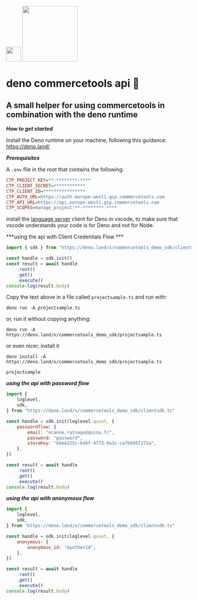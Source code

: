 <img src="https://deno.land/logo.svg" width=40px/>
<img src="https://commercetools.com/_build/images/logos/commercetools-logo-desktop.svg" width=150px/>

# deno commercetools api 🦕

## A small helper for using commercetools in combination with the deno runtime

_**How to get started**_

Install the Deno runtime on your machine, following this guidance:
https://deno.land/

_**Prerequisites**_

A `.env` file in the root that contains the following:

```ini
CTP_PROJECT_KEY=**-********-****
CTP_CLIENT_SECRET=************
CTP_CLIENT_ID=****************
CTP_AUTH_URL=https://auth.europe-west1.gcp.commercetools.com
CTP_API_URL=https://api.europe-west1.gcp.commercetools.com
CTP_SCOPES=manage_project:**-********-****
```

install the
[language server](https://marketplace.visualstudio.com/items?itemName=denoland.vscode-deno)
client for Deno in vscode, to make sure that vscode understands your code is for
Deno and not for Node.

***using the api with Client Credentials Flow ***

```javascript
import { sdk } from "https://deno.land/x/commercetools_demo_sdk/clientsdk.ts"

const handle = sdk.init()
const result = await handle
	.root()
	.get()
	.execute()
console.log(result.body)
```

Copy the text above in a file called `projectsample.ts` and run with:

`deno run -A projectsample.ts`

or, run it without copying anything:

`deno run -A https://deno.land/x/commercetools_demo_sdk/projectsample.ts`

or even nicer, install it

```
deno install -A https://deno.land/x/commercetools_demo_sdk/projectsample.ts
```

```
projectsample
```

_**using the api with password flow**_

```javascript
import {
	loglevel,
	sdk,
} from "https://deno.land/x/commercetools_demo_sdk/clientsdk.ts"

const handle = sdk.init(loglevel.quiet, {
	passwordflow: {
		email: "ocanne.ratnage@quinu.fr",
		password: "password",
		storeKey: "bbe4225c-b48f-4773-9a3c-ca7b685f171a",
	},
})

const result = await handle
	.root()
	.get()
	.execute()
console.log(result.body)
```

_**using the api with anonymous flow**_

```javascript
import {
	loglevel,
	sdk,
} from "https://deno.land/x/commercetools_demo_sdk/clientsdk.ts"

const handle = sdk.init(loglevel.quiet, {
	anonymous: {
		anonymous_id: "myotherid",
	},
})

const result = await handle
	.root()
	.get()
	.execute()
console.log(result.body)
```
